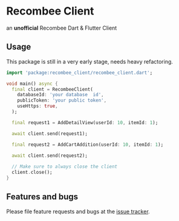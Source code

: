 # Recombee Client

an **unofficial** Recombee Dart & Flutter Client

## Usage

This  package is still in a very early stage, needs heavy refactoring.

```dart
import 'package:recombee_client/recombee_client.dart';

void main() async {
  final client = RecombeeClient(
    databaseId: 'your database  id',
    publicToken: 'your public token',
    useHttps: true,
  );

  final request1 = AddDetailView(userId: 10, itemId: 1);

  await client.send(request1);

  final request2 = AddCartAddition(userId: 10, itemId: 1);
  
  await client.send(request2);

  // Make sure to always close the client
  client.close();
}
```

## Features and bugs

Please file feature requests and bugs at the [issue tracker][tracker].

[tracker]: https://github.com/indmind/recombee-client/issues
